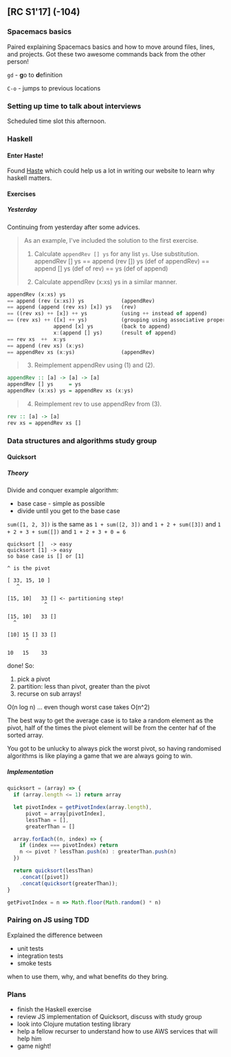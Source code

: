 ## [RC S1'17] (-104)

### Spacemacs basics

Paired explaining Spacemacs basics and how to move around files, lines, and
projects. Got these two awesome commands back from the other person!

`gd` - **g**o to **d**efinition

`C-o` - jumps to previous locations

### Setting up time to talk about interviews

Scheduled time slot this afternoon.

### Haskell

#### Enter Haste!

Found [Haste](http://haste-lang.org/try/) which could help us a lot
in writing our website to learn why haskell matters.

#### Exercises

##### Yesterday

Continuing from yesterday after some advices.

> As an example, I've included the solution to the first exercise.
> 
> 1. Calculate `appendRev [] ys` for any list `ys`. Use substitution.
> appendRev [] ys
> == append (rev []) ys       (def of appendRev)
> == append [] ys             (def of rev)
> == ys                       (def of append)
> 
> 2. Calculate appendRev (x:xs) ys in a similar manner.

```haskell
appendRev (x:xs) ys
== append (rev (x:xs)) ys            (appendRev)
== append (append (rev xs) [x]) ys   (rev)
== ((rev xs) ++ [x]) ++ ys           (using ++ instead of append)
== (rev xs) ++ ([x] ++ ys)           (grouping using associative property)
               append [x] ys         (back to append)
               x:(append [] ys)      (result of append)
== rev xs  ++  x:ys
== append (rev xs) (x:ys)
== appendRev xs (x:ys)               (appendRev)
```

> 3. Reimplement appendRev using (1) and (2).

```haskell
appendRev :: [a] -> [a] -> [a]
appendRev [] ys     = ys
appendRev (x:xs) ys = appendRev xs (x:ys)
```

> 4. Reimplement rev to use appendRev from (3).

```haskell
rev :: [a] -> [a]
rev xs = appendRev xs []
```


### Data structures and algorithms study group

#### Quicksort

##### Theory

Divide and conquer example algorithm:
 
 * base case - simple as possible
 * divide until you get to the base case

`sum([1, 2, 3])`
is the same as
`1 + sum([2, 3])`
and
`1 + 2 + sum([3])`
and
`1 + 2 + 3 + sum([])`
and
`1 + 2 + 3 + 0 = 6`

```
quicksort []  -> easy
quicksort [1] -> easy
so base case is [] or [1]

^ is the pivot

[ 33, 15, 10 ]
   ^ 

[15, 10]   33 [] <- partitioning step!
            ^

[15, 10]   33 []
  ^

[10] 15 [] 33 []
      ^

10   15    33
```

done! So:

1. pick a pivot
2. partition: less than pivot, greater than the pivot
3. recurse on sub arrays!

O(n log n) ... even though worst case takes O(n^2)

The best way to get the average case is to take a random element as the pivot,
half of the times the pivot element will be from the center haf of the sorted
array.

You got to be unlucky to always pick the worst pivot, so having randomised 
algorithms is like playing a game that we are always going to win.

##### Implementation

```JavaScript
quicksort = (array) => {
  if (array.length <= 1) return array

  let pivotIndex = getPivotIndex(array.length),
      pivot = array[pivotIndex],
      lessThan = [],
      greaterThan = []

  array.forEach((n, index) => {
    if (index === pivotIndex) return
    n <= pivot ? lessThan.push(n) : greaterThan.push(n)
  })

  return quicksort(lessThan)
    .concat([pivot])
    .concat(quicksort(greaterThan));
}

getPivotIndex = n => Math.floor(Math.random() * n)
```


### Pairing on JS using TDD 

Explained the difference between

 * unit tests
 * integration tests
 * smoke tests
 
 when to use them, why, and what benefits do they bring.


### Plans

 * finish the Haskell exercise
 * review JS implementation of Quicksort, discuss with study group
 * look into Clojure mutation testing library 
 * help a fellow recurser to understand how to use AWS services that will help him
 * game night!
